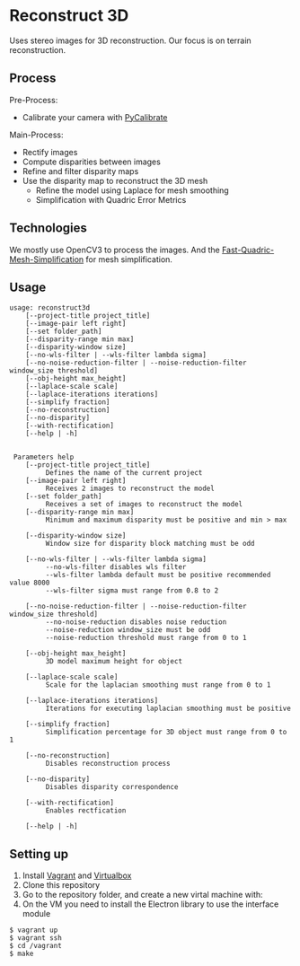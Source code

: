 # Reconstruct 3D

Uses stereo images for 3D reconstruction. Our focus is on terrain
reconstruction.

## Process

Pre-Process:
* Calibrate your camera with [PyCalibrate](https://github.com/reconstruct-on-the-fly/pycalibrate)

Main-Process:
* Rectify images
* Compute disparities between images
* Refine and filter disparity maps
* Use the disparity map to reconstruct the 3D mesh
  * Refine the model using Laplace for mesh smoothing
  * Simplification with Quadric Error Metrics

## Technologies

We mostly use OpenCV3 to process the images. And the
[Fast-Quadric-Mesh-Simplification](https://github.com/sp4cerat/Fast-Quadric-Mesh-Simplification)
for mesh simplification.

## Usage

```shell
usage: reconstruct3d
    [--project-title project_title]
    [--image-pair left right]
    [--set folder_path]
    [--disparity-range min max]
    [--disparity-window size]
    [--no-wls-filter | --wls-filter lambda sigma]
    [--no-noise-reduction-filter | --noise-reduction-filter window_size threshold]
    [--obj-height max_height]
    [--laplace-scale scale]
    [--laplace-iterations iterations]
    [--simplify fraction]
    [--no-reconstruction]
    [--no-disparity]
    [--with-rectification]
    [--help | -h]


 Parameters help
    [--project-title project_title]
         Defines the name of the current project
    [--image-pair left right]
         Receives 2 images to reconstruct the model
    [--set folder_path]
         Receives a set of images to reconstruct the model
    [--disparity-range min max]
         Minimum and maximum disparity must be positive and min > max

    [--disparity-window size]
         Window size for disparity block matching must be odd

    [--no-wls-filter | --wls-filter lambda sigma]
         --no-wls-filter disables wls filter
         --wls-filter lambda default must be positive recommended value 8000
         --wls-filter sigma must range from 0.8 to 2

    [--no-noise-reduction-filter | --noise-reduction-filter window_size threshold]
         --no-noise-reduction disables noise reduction
         --noise-reduction window_size must be odd
         --noise-reduction threshold must range from 0 to 1

    [--obj-height max_height]
         3D model maximum height for object

    [--laplace-scale scale]
         Scale for the laplacian smoothing must range from 0 to 1

    [--laplace-iterations iterations]
         Iterations for executing laplacian smoothing must be positive

    [--simplify fraction]
         Simplification percentage for 3D object must range from 0 to 1

    [--no-reconstruction]
         Disables reconstruction process

    [--no-disparity]
         Disables disparity correspondence

    [--with-rectification]
         Enables rectfication

    [--help | -h]
```

## Setting up

1. Install [Vagrant](https://www.vagrantup.com/) and [Virtualbox](https://www.virtualbox.org/)
2. Clone this repository
3. Go to the repository folder, and create a new virtal machine with:
4. On the VM you need to install the Electron library to use the interface module

```shell
$ vagrant up
$ vagrant ssh
$ cd /vagrant
$ make
```
